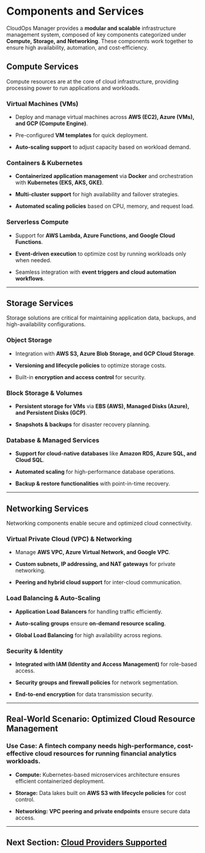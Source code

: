 # Components and Services

CloudOps Manager provides a **modular and scalable** infrastructure management system, composed of key components categorized under **Compute, Storage, and Networking**. These components work together to ensure high availability, automation, and cost-efficiency.  

## **Compute Services**  

Compute resources are at the core of cloud infrastructure, providing processing power to run applications and workloads.  

### **Virtual Machines (VMs)**  
*   Deploy and manage virtual machines across **AWS (EC2), Azure (VMs), and GCP (Compute Engine)**.  

*   Pre-configured **VM templates** for quick deployment.  

*   **Auto-scaling support** to adjust capacity based on workload demand.  

### **Containers & Kubernetes**  

*   **Containerized application management** via **Docker** and orchestration with **Kubernetes (EKS, AKS, GKE)**.  

*   **Multi-cluster support** for high availability and failover strategies.  

*   **Automated scaling policies** based on CPU, memory, and request load.  

### **Serverless Compute**  

*   Support for **AWS Lambda, Azure Functions, and Google Cloud Functions**.  

*   **Event-driven execution** to optimize cost by running workloads only when needed.  

*   Seamless integration with **event triggers and cloud automation workflows**.

---

## **Storage Services**  

Storage solutions are critical for maintaining application data, backups, and high-availability configurations.  

### **Object Storage**  

*   Integration with **AWS S3, Azure Blob Storage, and GCP Cloud Storage**.  

*   **Versioning and lifecycle policies** to optimize storage costs.  

*   Built-in **encryption and access control** for security.  

### **Block Storage & Volumes**

*   **Persistent storage for VMs** via **EBS (AWS), Managed Disks (Azure), and Persistent Disks (GCP)**.  

*   **Snapshots & backups** for disaster recovery planning.  

### **Database & Managed Services**  

*   **Support for cloud-native databases** like **Amazon RDS, Azure SQL, and Cloud SQL**.  

*   **Automated scaling** for high-performance database operations.  

*   **Backup & restore functionalities** with point-in-time recovery.  

---

## **Networking Services**  

Networking components enable secure and optimized cloud connectivity.  

### **Virtual Private Cloud (VPC) & Networking**  

*   Manage **AWS VPC, Azure Virtual Network, and Google VPC**.  

*   **Custom subnets, IP addressing, and NAT gateways** for private networking.  

*   **Peering and hybrid cloud support** for inter-cloud communication.  

### **Load Balancing & Auto-Scaling**  

*   **Application Load Balancers** for handling traffic efficiently.  

*   **Auto-scaling groups** ensure **on-demand resource scaling**.  

*   **Global Load Balancing** for high availability across regions.  

### **Security & Identity**

*   **Integrated with IAM (Identity and Access Management)** for role-based access.  

*   **Security groups and firewall policies** for network segmentation.  

*   **End-to-end encryption** for data transmission security.  

---

## **Real-World Scenario: Optimized Cloud Resource Management**  

### **Use Case:** A fintech company needs **high-performance, cost-effective cloud resources** for running financial analytics workloads.  

*   **Compute:** Kubernetes-based microservices architecture ensures efficient containerized deployment.  

*   **Storage:** Data lakes built on **AWS S3 with lifecycle policies** for cost control.  

*   **Networking:** **VPC peering and private endpoints** ensure secure data access.  

---

## **Next Section: [Cloud Providers Supported](supported-clouds.md)**